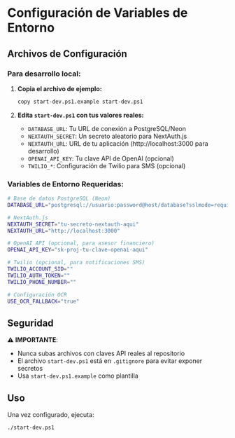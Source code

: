 # Configuración de Variables de Entorno

## Archivos de Configuración

### Para desarrollo local:

1. **Copia el archivo de ejemplo:**
   ```bash
   copy start-dev.ps1.example start-dev.ps1
   ```

2. **Edita `start-dev.ps1` con tus valores reales:**
   - `DATABASE_URL`: Tu URL de conexión a PostgreSQL/Neon
   - `NEXTAUTH_SECRET`: Un secreto aleatorio para NextAuth.js
   - `NEXTAUTH_URL`: URL de tu aplicación (http://localhost:3000 para desarrollo)
   - `OPENAI_API_KEY`: Tu clave API de OpenAI (opcional)
   - `TWILIO_*`: Configuración de Twilio para SMS (opcional)

### Variables de Entorno Requeridas:

```bash
# Base de datos PostgreSQL (Neon)
DATABASE_URL="postgresql://usuario:password@host/database?sslmode=require"

# NextAuth.js
NEXTAUTH_SECRET="tu-secreto-nextauth-aqui"
NEXTAUTH_URL="http://localhost:3000"

# OpenAI API (opcional, para asesor financiero)
OPENAI_API_KEY="sk-proj-tu-clave-openai-aqui"

# Twilio (opcional, para notificaciones SMS)
TWILIO_ACCOUNT_SID=""
TWILIO_AUTH_TOKEN=""
TWILIO_PHONE_NUMBER=""

# Configuración OCR
USE_OCR_FALLBACK="true"
```

## Seguridad

⚠️ **IMPORTANTE**: 
- Nunca subas archivos con claves API reales al repositorio
- El archivo `start-dev.ps1` está en `.gitignore` para evitar exponer secretos
- Usa `start-dev.ps1.example` como plantilla

## Uso

Una vez configurado, ejecuta:
```bash
./start-dev.ps1
``` 